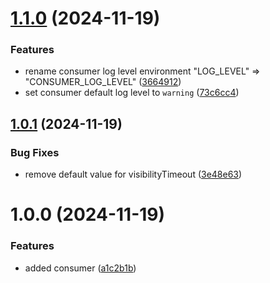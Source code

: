 # [1.1.0](https://github.com/1xtr/go-sqs-consumer/compare/v1.0.1...v1.1.0) (2024-11-19)


### Features

* rename consumer log level environment "LOG_LEVEL" => "CONSUMER_LOG_LEVEL" ([3664912](https://github.com/1xtr/go-sqs-consumer/commit/3664912ab903391550d6b96cb690cc54960e36e7))
* set consumer default log level to `warning` ([73c6cc4](https://github.com/1xtr/go-sqs-consumer/commit/73c6cc4f1ec51c832c2c0ebf5a21cd0c26b9de3e))

## [1.0.1](https://github.com/1xtr/go-sqs-consumer/compare/v1.0.0...v1.0.1) (2024-11-19)


### Bug Fixes

* remove default value for visibilityTimeout ([3e48e63](https://github.com/1xtr/go-sqs-consumer/commit/3e48e63df5e3f9547a5c6f78278d8f098dd8d056))

# 1.0.0 (2024-11-19)


### Features

* added consumer ([a1c2b1b](https://github.com/1xtr/go-sqs-consumer/commit/a1c2b1beeceaaf1cfb5fd1330b2128cefafe3468))
